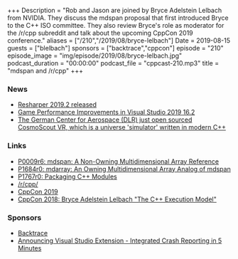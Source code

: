 +++
Description = "Rob and Jason are joined by Bryce Adelstein Lelbach from NVIDIA. They discuss the mdspan proposal that first introduced Bryce to the C++ ISO committee. They also review Bryce's role as moderator for the /r/cpp subreddit and talk about the upcoming CppCon 2019 conference."
aliases = ["/210","/2019/08/bryce-lelbach"]
Date = 2019-08-15
guests = ["blelbach"]
sponsors = ["backtrace","cppcon"]
episode = "210"
episode_image = "img/episode/2019/08/bryce-lelbach.jpg"
podcast_duration = "00:00:00"
podcast_file = "cppcast-210.mp3"
title = "mdspan and /r/cpp"
+++

### News ###

 - [Resharper 2019.2 released](https://blog.jetbrains.com/rscpp/resharper-cpp-2019-2/)
 - [Game Performance Improvements in Visual Studio 2019 16.2](https://devblogs.microsoft.com/cppblog/game-performance-improvements-in-visual-studio-2019-version-16-2/)
 - [The German Center for Aerospace (DLR) just open sourced CosmoScout VR, which is a universe 'simulator' written in modern C++](https://www.reddit.com/r/cpp/comments/cn657d/the_german_center_for_aerospace_dlr_just_open/)

### Links ###

 - [P0009r6: mdspan: A Non-Owning Multidimensional Array Reference](http://www.open-std.org/jtc1/sc22/wg21/docs/papers/2018/p0009r6.html)
 - [P1684r0: mdarray: An Owning Multidimensional Array Analog of mdspan](http://www.open-std.org/jtc1/sc22/wg21/docs/papers/2019/p1684r0.pdf)
 - [P1767r0: Packaging C++ Modules](http://www.open-std.org/jtc1/sc22/wg21/docs/papers/2019/p1767r0.html)
 - [/r/cpp/](https://www.reddit.com/r/cpp/)
 - [CppCon 2019](https://cppcon.org/)
 - [CppCon 2018: Bryce Adelstein Lelbach "The C++ Execution Model"](https://www.youtube.com/watch?v=FJIn1YhPJJc)

### Sponsors ###

- [Backtrace](https://backtrace.io/?utm_source=CppCast&utm_medium=CppCast)
- [Announcing Visual Studio Extension - Integrated Crash Reporting in 5 Minutes](https://backtrace.io/blog/features/visual-studio/)